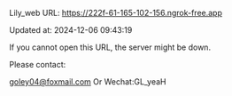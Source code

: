 Lily_web URL: https://222f-61-165-102-156.ngrok-free.app

Updated at: 2024-12-06 09:43:19

If you cannot open this URL, the server might be down.

Please contact: 

goley04@foxmail.com Or Wechat:GL_yeaH